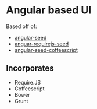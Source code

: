 # Angular based UI

Based off of:

- [angular-seed](https://github.com/angular/angular-seed)
- [anguar-requirejs-seed](https://github.com/tnajdek/angular-requirejs-seed)
- [angular-seed-coffeescript](https://github.com/csillag/angular-seed-coffeescript)

## Incorporates

- Require.JS
- Coffeescript
- Bower
- Grunt
